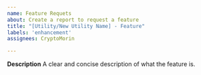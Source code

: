 ```yaml
---
name: Feature Requets
about: Create a report to request a feature
title: "[Utility/New Utility Name] - Feature"
labels: 'enhancement'
assignees: CryptoMorin

---
```


**Description**
A clear and concise description of what the feature is.

